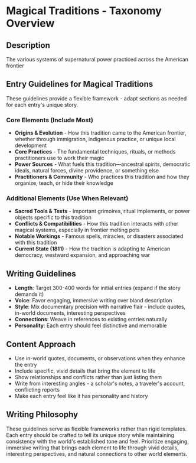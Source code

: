 # Magical Traditions - Taxonomy Overview

## Description
The various systems of supernatural power practiced across the American frontier

## Entry Guidelines for Magical Traditions
These guidelines provide a flexible framework - adapt sections as needed for each entry's unique story.

### Core Elements (Include Most)
- **Origins & Evolution** - How this tradition came to the American frontier, whether through immigration, indigenous practice, or unique local development
- **Core Practices** - The fundamental techniques, rituals, or methods practitioners use to work their magic
- **Power Sources** - What fuels this tradition—ancestral spirits, democratic ideals, natural forces, divine providence, or something else
- **Practitioners & Community** - Who practices this tradition and how they organize, teach, or hide their knowledge

### Additional Elements (Use When Relevant)
- **Sacred Tools & Texts** - Important grimoires, ritual implements, or power objects specific to this tradition
- **Conflicts & Compatibilities** - How this tradition interacts with other magical systems, especially in frontier melting pots
- **Notable Workings** - Famous spells, miracles, or disasters associated with this tradition
- **Current State (1811)** - How the tradition is adapting to American democracy, westward expansion, and approaching war

## Writing Guidelines
- **Length**: Target 300-400 words for initial entries (expand if the story demands it)
- **Voice**: Favor engaging, immersive writing over bland description
- **Style**: Mix documentary precision with narrative flair - include quotes, in-world documents, interesting perspectives
- **Connections**: Weave in references to existing entries naturally
- **Personality**: Each entry should feel distinctive and memorable

## Content Approach
- Use in-world quotes, documents, or observations when they enhance the entry
- Include specific, vivid details that bring the element to life
- Show relationships and conflicts rather than just listing them
- Write from interesting angles - a scholar's notes, a traveler's account, conflicting reports
- Make each entry feel like it has personality and history

## Writing Philosophy
These guidelines serve as flexible frameworks rather than rigid templates. Each entry should be crafted to tell its unique story while maintaining consistency with the world's established tone and feel. Prioritize engaging, immersive writing that brings each element to life through vivid details, interesting perspectives, and natural connections to other world elements.
